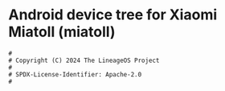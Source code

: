 # Android device tree for Xiaomi Miatoll (miatoll)

```
#
# Copyright (C) 2024 The LineageOS Project
#
# SPDX-License-Identifier: Apache-2.0
#
```
